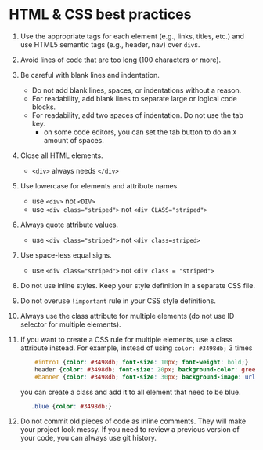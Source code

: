 # HTML & CSS best practices

1. Use the appropriate tags for each element (e.g., links, titles, etc.) and use HTML5 semantic tags (e.g., header, nav) over `div`s.
2. Avoid lines of code that are too long (100 characters or more).
3. Be careful with blank lines and indentation.
    - Do not add blank lines, spaces, or indentations without a reason.
    - For readability, add blank lines to separate large or logical code blocks.
    - For readability, add two spaces of indentation. Do not use the tab key.
      - on some code editors, you can set the tab button to do an `X` amount of spaces.
4. Close all HTML elements.
     - `<div>` always needs `</div>`
5. Use lowercase for elements and attribute names.
     - use `<div>` not `<DIV>`
     - use `<div class="striped">` not  `<div CLASS="striped">`
7. Always quote attribute values.
     - use `<div class="striped">` not  `<div class=striped>`
8. Use space-less equal signs.
     - use `<div class="striped">` not  `<div class = "striped">`
9. Do not use inline styles. Keep your style definition in a separate CSS file.
10. Do not overuse `!important` rule in your CSS style definitions.
11. Always use the class attribute for multiple elements (do not use ID selector for multiple elements).
12. If you want to create a CSS rule for multiple elements, use a class attribute instead. For example, instead of using `color: #3498db;` 3 times
    ```CSS
        #intro1 {color: #3498db; font-size: 10px; font-weight: bold;}
        header {color: #3498db; font-size: 20px; background-color: green;}
        #banner {color: #3498db; font-size: 30px; background-image: url(images/static.jpg);}
    ```
    you can create a class and add it to all element that need to be blue.
    
    ```CSS
       .blue {color: #3498db;}
    ```
14. Do not commit old pieces of code as inline comments. They will make your project look messy. If you need to review a previous version of your code, you can always use git history.
